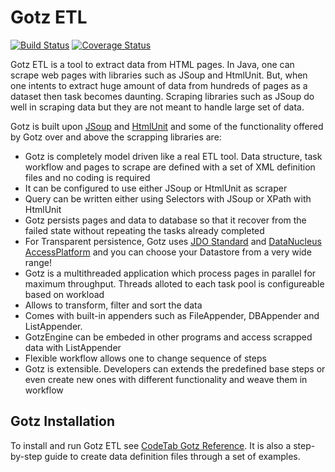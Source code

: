 # Gotz ETL

[![Build Status](https://travis-ci.org/maithilish/gotz.svg?branch=master)](https://travis-ci.org/maithilish/gotz) 
[![Coverage Status](https://coveralls.io/repos/github/maithilish/gotz/badge.svg?branch=master)](https://coveralls.io/github/maithilish/gotz?branch=master)

Gotz ETL is a tool to extract data from HTML pages. In Java, one can scrape web pages with libraries such as JSoup and HtmlUnit. But, when one intents to extract huge amount of data from hundreds of pages as a dataset then task becomes daunting. Scraping libraries such as JSoup do well in scraping data but they are not meant to handle large set of data.

Gotz is built upon <a href="https://jsoup.org/" target="_blank">JSoup</a> and <a href="http://htmlunit.sourceforge.net/" target="_blank">HtmlUnit</a> and some of the functionality offered by Gotz over and above the scrapping libraries are:

   - Gotz is completely model driven like a real ETL tool. Data structure, task workflow and pages to scrape are defined with a set of XML definition files and no coding is required
   - It can be configured to use either JSoup or HtmlUnit as scraper
   - Query can be written either using Selectors with JSoup or XPath with HtmlUnit
   - Gotz persists pages and data to database so that it recover from the failed state without repeating the tasks already completed
   - For Transparent persistence, Gotz uses <a href="https://db.apache.org/jdo" target="_blank">JDO Standard</a> and <a href="http://www.datanucleus.org" target="_blank">DataNucleus AccessPlatform</a> and you can choose your Datastore from a very wide range! 
   - Gotz is a multithreaded application which process pages in parallel for maximum throughput. Threads alloted to each task pool is configureable based on workload
   - Allows to transform, filter and sort the data
   - Comes with built-in appenders such as FileAppender, DBAppender and ListAppender.
   - GotzEngine can be embeded in other programs and access scrapped data with ListAppender
   - Flexible workflow allows one to change sequence of steps
   - Gotz is extensible. Developers can extends the predefined base steps or even create new ones with different functionality and weave them in workflow

## Gotz Installation

To install and run Gotz ETL see [CodeTab Gotz Reference](http://www.codetab.org/gotz-etl/). It is also a step-by-step guide to create data definition files through a set of examples.
